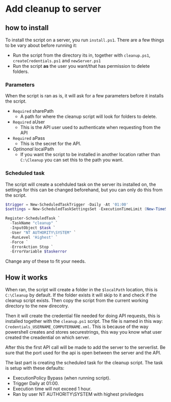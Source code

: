 # Add cleanup to server #

## how to install ##

To install the script on a server, you run `install.ps1`.
There are a few things to be vary about before running it:

- Run the script from the directory its in, together with `cleanup.ps1`, `createCredentials.ps1` and `newServer.ps1`
- Run the script **as** the user you want/that has permission to delete folders.

### Parameters ###

When the script is ran as is, it will ask for a few parameters before it installs the script.

- `Required`  sharePath
  - A path for where the cleanup script will look for folders to delete.
- `Required`  aUser
  - This is the API user used to authenticate when requesting from the API
- `Required`  aPass
  - This is the secret for the API.
- _Optinonal_ localPath
  - If you want the script to be installed in another location rather than `C:\Cleanup` you can set this to the path you want.

### Scheduled task ###

The script will create a scehduled task on the server its installed on, the settings for this can be changed beforehand, but you can only do this from the script.

```Powershell
$trigger = New-ScheduledTaskTrigger -Daily -At '01:00'
$settings = New-ScheduledTaskSettingsSet -ExecutionTimeLimit (New-TimeSpan -Hours 1)

Register-ScheduledTask `
  -TaskName "cleanup" `
  -InputObject $task `
  -User "NT AUTHORITY\SYSTEM" `
  -RunLevel 'Highest' `
  -Force `
  -ErrorAction Stop `
  -ErrorVariable $taskerror
```

Change any of these to fit your needs.

## How it works ##

When ran, the script will create a folder in the `$localPath` location, this is `C:\Cleanup` by default. If the folder exists it will skip to it and check if the cleanup script exists. Then copy the script from the current working directory to the new direcotry.

Then it will create the credential file needed for doing API requests, this is installed together with the `cleanup.ps1` script. The file is named in this way: `Credentials_USERNAME_COMPUTERNAME.xml`. This is because of the way powershell creates and stores securestrings, this way you know what user created the creadential on which server.

After this the first API call will be made to add the server to the serverlist. Be sure that the port used for the api is open between the server and the API.

The last part is creating the scheduled task for the cleanup script. The task is setup with these defaults:

- ExecutionPolicy Bypass (when running script).
- Trigger Daily at 01:00.
- Execution time will not exceed 1 hour.
- Ran by user NT AUTHORITY\SYSTEM with highest priviledges